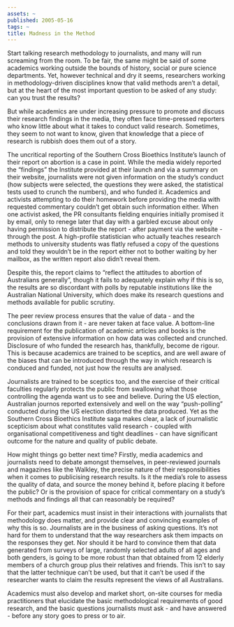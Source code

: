 ```yaml
---
assets: ~
published: 2005-05-16
tags: ~
title: Madness in the Method
---
```

Start talking research methodology to journalists, and many will run
screaming from the room. To be fair, the same might be said of some
academics working outside the bounds of history, social or pure science
departments. Yet, however technical and dry it seems, researchers
working in methodology-driven disciplines know that valid methods aren’t
a detail, but at the heart of the most important question to be asked of
any study: can you trust the results?

But while academics are under increasing pressure to promote and discuss
their research findings in the media, they often face time-pressed
reporters who know little about what it takes to conduct valid research.
Sometimes, they seem to not want to know, given that knowledge that a
piece of research is rubbish does them out of a story.

The uncritical reporting of the Southern Cross Bioethics Institute’s
launch of their report on abortion is a case in point. While the media
widely reported the “findings” the Institute provided at their launch
and via a summary on their website, journalists were not given
information on the study’s conduct (how subjects were selected, the
questions they were asked, the statistical tests used to crunch the
numbers), and who funded it. Academics and activists attempting to do
their homework before providing the media with requested commentary
couldn’t get obtain such information either. When one activist asked,
the PR consultants fielding enquiries initially promised it by email,
only to renege later that day with a garbled excuse about only having
permission to distribute the report - after payment via the website -
through the post. A high-profile statistician who actually teaches
research methods to university students was flatly refused a copy of the
questions and told they wouldn’t be in the report either not to bother
waiting by her mailbox, as the written report also didn’t reveal them.

Despite this, the report claims to “reflect the attitudes to abortion of
Australians generally”, though it fails to adequately explain why if
this is so, the results are so discordant with polls by reputable
institutions like the Australian National University, which does make
its research questions and methods available for public scrutiny.

The peer review process ensures that the value of data - and the
conclusions drawn from it - are never taken at face value. A bottom-line
requirement for the publication of academic articles and books is the
provision of extensive information on how data was collected and
crunched. Disclosure of who funded the research has, thankfully, become
de rigour. This is because academics are trained to be sceptics, and are
well aware of the biases that can be introduced through the way in which
research is conduced and funded, not just how the results are analysed.

Journalists are trained to be sceptics too, and the exercise of their
critical faculties regularly protects the public from swallowing what
those controlling the agenda want us to see and believe. During the US
election, Australian journos reported extensively and well on the way
“push-polling” conducted during the US election distorted the data
produced. Yet as the Southern Cross Bioethics Institute saga makes
clear, a lack of journalistic scepticism about what constitutes valid
research - coupled with organisational competitiveness and tight
deadlines - can have significant outcome for the nature and quality of
public debate.

How might things go better next time? Firstly, media academics and
journalists need to debate amongst themselves, in peer-reviewed journals
and magazines like the Walkley, the precise nature of their
responsibilities when it comes to publicising research results. Is it
the media’s role to assess the quality of data, and source the money
behind it, before placing it before the public? Or is the provision of
space for critical commentary on a study’s methods and findings all that
can reasonably be required?

For their part, academics must insist in their interactions with
journalists that methodology does matter, and provide clear and
convincing examples of why this is so. Journalists are in the business
of asking questions. It’s not hard for them to understand that the way
researchers ask them impacts on the responses they get. Nor should it be
hard to convince them that data generated from surveys of large,
randomly selected adults of all ages and both genders, is going to be
more robust than that obtained from 12 elderly members of a church group
plus their relatives and friends. This isn’t to say that the latter
technique can’t be used, but that it can’t be used if the researcher
wants to claim the results represent the views of all Australians.

Academics must also develop and market short, on-site courses for media
practitioners that elucidate the basic methodological requirements of
good research, and the basic questions journalists must ask - and have
answered - before any story goes to press or to air.